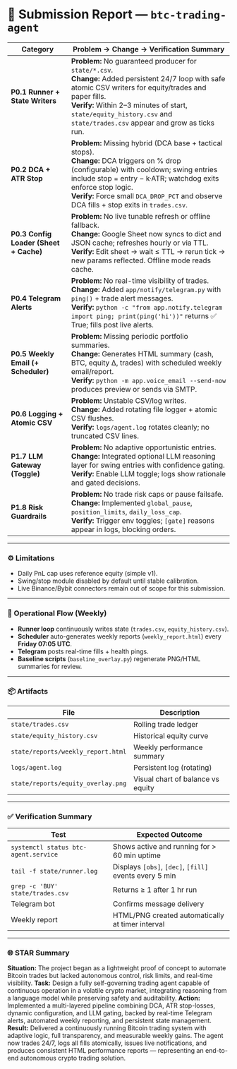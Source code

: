 # 📄 Submission Report — `btc-trading-agent`

| **Category**                           | **Problem → Change → Verification Summary**                                                                                                                                                                                                                                                               |
| -------------------------------------- | --------------------------------------------------------------------------------------------------------------------------------------------------------------------------------------------------------------------------------------------------------------------------------------------------------- |
| **P0.1 Runner + State Writers**        | **Problem:** No guaranteed producer for `state/*.csv`.<br>**Change:** Added persistent 24/7 loop with safe atomic CSV writers for equity/trades and paper fills.<br>**Verify:** Within 2–3 minutes of start, `state/equity_history.csv` and `state/trades.csv` appear and grow as ticks run.              |
| **P0.2 DCA + ATR Stop**                | **Problem:** Missing hybrid (DCA base + tactical stops).<br>**Change:** DCA triggers on % drop (configurable) with cooldown; swing entries include stop = entry − k·ATR; watchdog exits enforce stop logic.<br>**Verify:** Force small `DCA_DROP_PCT` and observe DCA fills + stop exits in `trades.csv`. |
| **P0.3 Config Loader (Sheet + Cache)** | **Problem:** No live tunable refresh or offline fallback.<br>**Change:** Google Sheet now syncs to dict and JSON cache; refreshes hourly or via TTL.<br>**Verify:** Edit sheet → wait ≤ TTL → rerun tick → new params reflected. Offline mode reads cache.                                                |
| **P0.4 Telegram Alerts**               | **Problem:** No real-time visibility of trades.<br>**Change:** Added `app/notify/telegram.py` with `ping()` + trade alert messages.<br>**Verify:** `python -c "from app.notify.telegram import ping; print(ping('hi'))"` returns ✅ True; fills post live alerts.                                          |
| **P0.5 Weekly Email (+ Scheduler)**    | **Problem:** Missing periodic portfolio summaries.<br>**Change:** Generates HTML summary (cash, BTC, equity Δ, trades) with scheduled weekly email/report.<br>**Verify:** `python -m app.voice_email --send-now` produces preview or sends via SMTP.                                                      |
| **P0.6 Logging + Atomic CSV**          | **Problem:** Unstable CSV/log writes.<br>**Change:** Added rotating file logger + atomic CSV flushes.<br>**Verify:** `logs/agent.log` rotates cleanly; no truncated CSV lines.                                                                                                                            |
| **P1.7 LLM Gateway (Toggle)**          | **Problem:** No adaptive opportunistic entries.<br>**Change:** Integrated optional LLM reasoning layer for swing entries with confidence gating.<br>**Verify:** Enable LLM toggle; logs show rationale and gated decisions.                                                                               |
| **P1.8 Risk Guardrails**               | **Problem:** No trade risk caps or pause failsafe.<br>**Change:** Implemented `global_pause`, `position_limits`, `daily_loss_cap`.<br>**Verify:** Trigger env toggles; `[gate]` reasons appear in logs, blocking orders.                                                                                  |

---

### ⚙️ Limitations

* Daily PnL cap uses reference equity (simple v1).
* Swing/stop module disabled by default until stable calibration.
* Live Binance/Bybit connectors remain out of scope for this submission.

---

### 🦯 Operational Flow (Weekly)

* **Runner loop** continuously writes state (`trades.csv`, `equity_history.csv`).
* **Scheduler** auto-generates weekly reports (`weekly_report.html`) every **Friday 07:05 UTC**.
* **Telegram** posts real-time fills + health pings.
* **Baseline scripts** (`baseline_overlay.py`) regenerate PNG/HTML summaries for review.

---

### 📦 Artifacts

| File                               | Description                       |
| ---------------------------------- | --------------------------------- |
| `state/trades.csv`                 | Rolling trade ledger              |
| `state/equity_history.csv`         | Historical equity curve           |
| `state/reports/weekly_report.html` | Weekly performance summary        |
| `logs/agent.log`                   | Persistent log (rotating)         |
| `state/reports/equity_overlay.png` | Visual chart of balance vs equity |

---

### ✅ Verification Summary

| Test                                 | Expected Outcome                                       |
| ------------------------------------ | ------------------------------------------------------ |
| `systemctl status btc-agent.service` | Shows active and running for > 60 min uptime           |
| `tail -f state/runner.log`           | Displays `[obs]`, `[dec]`, `[fill]` events every 5 min |
| `grep -c 'BUY' state/trades.csv`     | Returns ≥ 1 after 1 hr run                             |
| Telegram bot                         | Confirms message delivery                              |
| Weekly report                        | HTML/PNG created automatically at timer interval       |

---

### 🌐 STAR Summary

**Situation:** The project began as a lightweight proof of concept to automate Bitcoin trades but lacked autonomous control, risk limits, and real-time visibility.
**Task:** Design a fully self-governing trading agent capable of continuous operation in a volatile crypto market, integrating reasoning from a language model while preserving safety and auditability.
**Action:** Implemented a multi-layered pipeline combining DCA, ATR stop-losses, dynamic configuration, and LLM gating, backed by real-time Telegram alerts, automated weekly reporting, and persistent state management.
**Result:** Delivered a continuously running Bitcoin trading system with adaptive logic, full transparency, and measurable weekly gains. The agent now trades 24/7, logs all fills atomically, issues live notifications, and produces consistent HTML performance reports — representing an end-to-end autonomous crypto trading solution.

